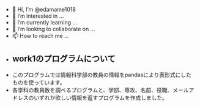 - 👋 Hi, I’m @edamame1018
- 👀 I’m interested in ...
- 🌱 I’m currently learning ...
- 💞️ I’m looking to collaborate on ...
- 📫 How to reach me ...
- 
  ## work1のプログラムについて
- このプログラムでは情報科学部の教員の情報をpandasにより表形式にしたものを使っています。
- 各学科の教員数を調べるプログラムと、学部、専攻、名前、役職、メールアドレスのいずれか欲しい情報を返すプログラムを作成しました。
<!---
edamame1018/edamame1018 is a ✨ special ✨ repository because its `README.md` (this file) appears on your GitHub profile.
You can click the Preview link to take a look at your changes.
--->
